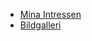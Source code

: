   <nav>
    <ul>
      <li><a href="Index.html>Här bor jag</a></li>
      <li><a href="Intressen.html">Mina Intressen</a></li>
      <li><a href="Bild.html">Bildgalleri</a></li>
    </ul>
  </nav>
